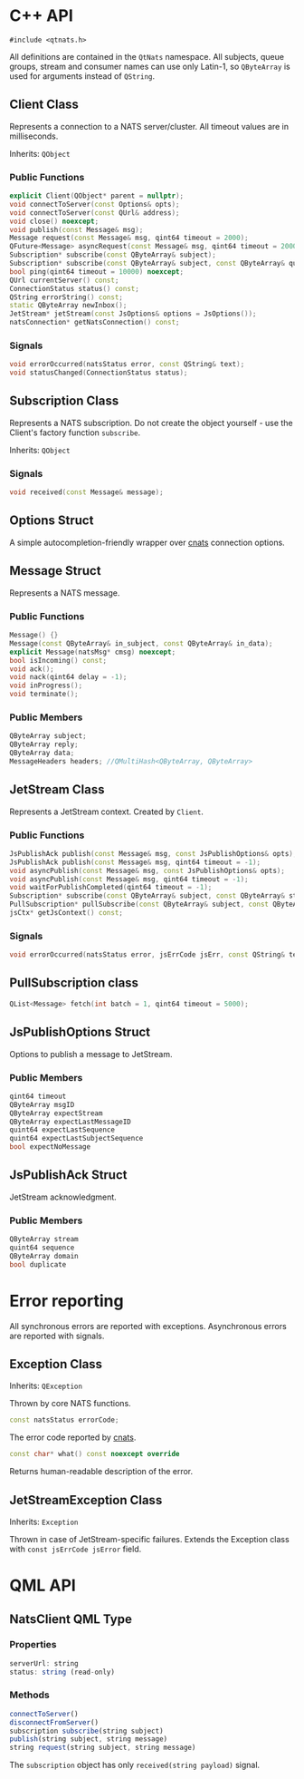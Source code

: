 # C++ API

```
#include <qtnats.h>
```
All definitions are contained in the `QtNats` namespace.
All subjects, queue groups, stream and consumer names can use only Latin-1, so `QByteArray` is used for arguments instead of `QString`.
## Client Class
Represents a connection to a NATS server/cluster. All timeout values are in milliseconds.

Inherits: `QObject`

### Public Functions
```cpp
explicit Client(QObject* parent = nullptr);
void connectToServer(const Options& opts);
void connectToServer(const QUrl& address);
void close() noexcept;
void publish(const Message& msg);
Message request(const Message& msg, qint64 timeout = 2000);
QFuture<Message> asyncRequest(const Message& msg, qint64 timeout = 2000);
Subscription* subscribe(const QByteArray& subject);
Subscription* subscribe(const QByteArray& subject, const QByteArray& queueGroup);
bool ping(qint64 timeout = 10000) noexcept;
QUrl currentServer() const;
ConnectionStatus status() const;
QString errorString() const;
static QByteArray newInbox();
JetStream* jetStream(const JsOptions& options = JsOptions());
natsConnection* getNatsConnection() const;
```

### Signals
```cpp
void errorOccurred(natsStatus error, const QString& text);
void statusChanged(ConnectionStatus status);
```

## Subscription Class
Represents a NATS subscription. Do not create the object yourself - use the Client's factory function `subscribe`.

Inherits: `QObject`

### Signals
```cpp
void received(const Message& message);
```
## Options Struct
A simple autocompletion-friendly wrapper over [cnats](http://nats-io.github.io/nats.c/group__opts_group.html) connection options.
## Message Struct
Represents a NATS message.
### Public Functions
```cpp
Message() {}
Message(const QByteArray& in_subject, const QByteArray& in_data);
explicit Message(natsMsg* cmsg) noexcept;
bool isIncoming() const;
void ack();
void nack(qint64 delay = -1);
void inProgress();
void terminate();
```
### Public Members
```cpp
QByteArray subject;
QByteArray reply;
QByteArray data;
MessageHeaders headers; //QMultiHash<QByteArray, QByteArray>
```

## JetStream Class
Represents a JetStream context. Created by `Client`.
### Public Functions
```cpp
JsPublishAck publish(const Message& msg, const JsPublishOptions& opts);
JsPublishAck publish(const Message& msg, qint64 timeout = -1);
void asyncPublish(const Message& msg, const JsPublishOptions& opts);
void asyncPublish(const Message& msg, qint64 timeout = -1);
void waitForPublishCompleted(qint64 timeout = -1);
Subscription* subscribe(const QByteArray& subject, const QByteArray& stream, const QByteArray& push_consumer);
PullSubscription* pullSubscribe(const QByteArray& subject, const QByteArray& stream, const QByteArray& pull_consumer);
jsCtx* getJsContext() const;
```
### Signals
```cpp
void errorOccurred(natsStatus error, jsErrCode jsErr, const QString& text, const Message& msg);
```
## PullSubscription class
```cpp
QList<Message> fetch(int batch = 1, qint64 timeout = 5000);
```
## JsPublishOptions Struct
Options to publish a message to JetStream.
### Public Members
```cpp
qint64 timeout
QByteArray msgID
QByteArray expectStream
QByteArray expectLastMessageID
quint64 expectLastSequence
quint64 expectLastSubjectSequence
bool expectNoMessage
```
## JsPublishAck Struct
JetStream acknowledgment.
### Public Members
```cpp
QByteArray stream
quint64 sequence
QByteArray domain
bool duplicate
```

# Error reporting
All synchronous errors are reported with exceptions.
Asynchronous errors are reported with signals.
## Exception Class
Inherits: `QException`

Thrown by core NATS functions.
```cpp
const natsStatus errorCode;
```
The error code reported by [cnats](http://nats-io.github.io/nats.c/status_8h.html).

```cpp
const char* what() const noexcept override
```
Returns human-readable description of the error.
## JetStreamException Class
Inherits: `Exception`

Thrown in case of JetStream-specific failures. Extends the Exception class with `const jsErrCode jsError` field.


# QML API
## NatsClient QML Type
### Properties
```qml
serverUrl: string
status: string (read-only)
```
### Methods
```qml
connectToServer()
disconnectFromServer()
subscription subscribe(string subject)
publish(string subject, string message)
string request(string subject, string message)
```
The `subscription` object has only `received(string payload)` signal.
